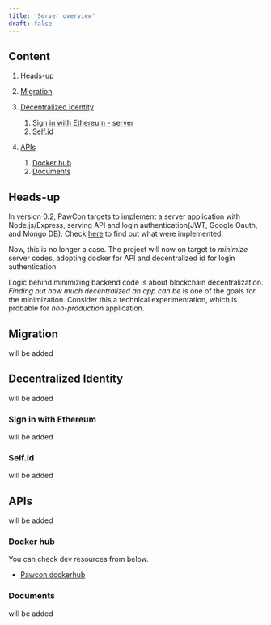 ```yaml
---
title: 'Server overview'
draft: false
---
```


## Content

1. [Heads-up](#heads-up)

1. [Migration](#migration)

1. [Decentralized Identity](did)

   1. [Sign in with Ethereum - server](#sign-in-with-ethereum)
   1. [Self.id](#selfid)

1. [APIs](#components)

   1. [Docker hub](#docker-hub)
   1. [Documents](#documents)

## Heads-up

In version 0.2, PawCon targets to implement a server application with Node.js/Express, serving API and login authentication(JWT, Google Oauth, and Mongo DB). Check [here](https://github.com/developerasun/pawcon/tree/main/server#pawcon-server) to find out what were implemented.

Now, this is no longer a case. The project will now on target to _minimize_ server codes, adopting docker for API and decentralized id for login authentication.

Logic behind minimizing backend code is about blockchain decentralization. _Finding out how much decentralized an app can be_ is one of the goals for the minimization. Consider this a technical experimentation, which is probable for _non-production_ application.

## Migration

will be added

## Decentralized Identity

will be added

### Sign in with Ethereum

will be added

### Self.id

will be added

## APIs

will be added

### Docker hub

You can check dev resources from below.

- [Pawcon dockerhub](https://hub.docker.com/repository/docker/developerasun/pawcon-monorepo)

### Documents

will be added
